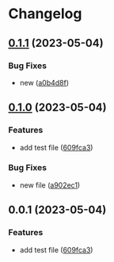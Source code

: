 # Changelog

## [0.1.1](https://github.com/msamec/release-please/compare/v0.1.0...v0.1.1) (2023-05-04)


### Bug Fixes

* new ([a0b4d8f](https://github.com/msamec/release-please/commit/a0b4d8fd0cea088581228a02bd622bd0a57147f1))

## [0.1.0](https://github.com/msamec/release-please/compare/v0.0.1...v0.1.0) (2023-05-04)


### Features

* add test file ([609fca3](https://github.com/msamec/release-please/commit/609fca34854db2ce324960894e61f2274716ef04))


### Bug Fixes

* new file ([a902ec1](https://github.com/msamec/release-please/commit/a902ec18c25576d514fc0fc0622601dd04277c01))

## 0.0.1 (2023-05-04)


### Features

* add test file ([609fca3](https://github.com/msamec/release-please/commit/609fca34854db2ce324960894e61f2274716ef04))
